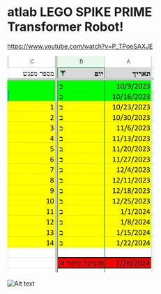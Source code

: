 # atlab LEGO SPIKE PRIME Transformer Robot!

https://www.youtube.com/watch?v=P_TPoeSAXJE



![Alt text](image.png)

![Alt text](image-1.png)

